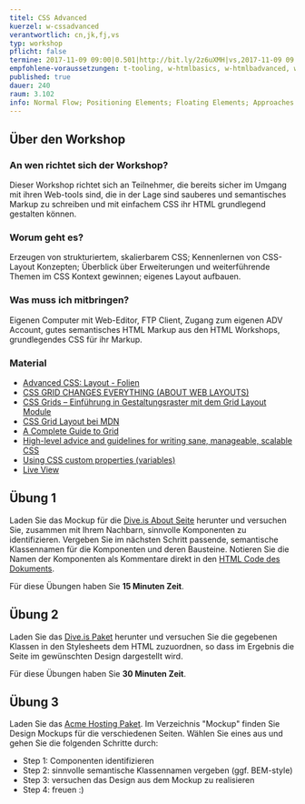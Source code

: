 ```yaml
---
titel: CSS Advanced
kuerzel: w-cssadvanced
verantwortlich: cn,jk,fj,vs
typ: workshop
pflicht: false
termine: 2017-11-09 09:00|0.501|http://bit.ly/2z6uXMH|vs,2017-11-09 09:00|0.502|http://bit.ly/2h4WZkP|cn,2017-11-09 14:00|3.217|http://bit.ly/2inVVVH|cn
empfohlene-voraussetzungen: t-tooling, w-htmlbasics, w-htmlbadvanced, w-cssbasics
published: true
dauer: 240
raum: 3.102
info: Normal Flow; Positioning Elements; Floating Elements; Approaches to CSS Layouts; Constructing Multicolumn Layouts with CSS Grids; Best Practices; Structured CSS; Responsive Design (outlook);  CSS Frameworks, Preprocessors and CSS Variables (outlook)
---
```


## Über den Workshop

### An wen richtet sich der Workshop?
Dieser Workshop richtet sich an Teilnehmer, die bereits sicher im Umgang mit ihren Web-tools sind, die in der Lage sind sauberes und semantisches Markup zu schreiben und mit einfachem CSS ihr HTML grundlegend gestalten können.

### Worum geht es?
Erzeugen von strukturiertem, skalierbarem CSS; Kennenlernen von CSS-Layout Konzepten; Überblick über Erweiterungen und weiterführende Themen im CSS Kontext gewinnen; eigenes Layout aufbauen. 

### Was muss ich mitbringen?
Eigenen Computer mit Web-Editor, FTP Client, Zugang zum eigenen ADV Account, gutes semantisches HTML Markup aus den HTML Workshops, grundlegendes CSS für ihr Markup.

### Material
- [Advanced CSS: Layout - Folien](../../download/Chapter07-AdvancedCSSLayout.pdf)
- [CSS GRID CHANGES EVERYTHING (ABOUT WEB LAYOUTS)](https://mor10.com/wceu2017/)
- [CSS Grids – Einführung in Gestaltungsraster mit dem Grid Layout Module](https://blog.kulturbanause.de/2013/12/css-grid-layout-module/)
- [CSS Grid Layout bei MDN](https://developer.mozilla.org/en-US/docs/Web/CSS/CSS_Grid_Layout)
- [A Complete Guide to Grid](https://css-tricks.com/snippets/css/complete-guide-grid/)
- [High-level advice and guidelines for writing sane, manageable, scalable CSS](https://cssguidelin.es/)
- [Using CSS custom properties (variables)](https://developer.mozilla.org/en-US/docs/Web/CSS/Using_CSS_variables)
- [Live View](http://christiannoss.de/playground/wba2017/dive-blank-live/)

## Übung 1
Laden Sie das Mockup für die [Dive.is About Seite](../../download/css-advanced-material/dive-blank/mockups/dive-is-about-us.png) herunter und versuchen Sie, zusammen mit Ihrem Nachbarn, sinnvolle Komponenten zu identifizieren. Vergeben Sie im nächsten Schritt passende, semantische Klassennamen für die Komponenten und deren Bausteine. Notieren Sie die Namen der Komponenten als Kommentare direkt in den [HTML Code des Dokuments](../../download/css-advanced-material/dive-blank/index.html). 

Für diese Übungen haben Sie **15 Minuten Zeit**.

## Übung 2
Laden Sie das [Dive.is Paket](../../download/css-advanced-material/dive-blank.zip) herunter und versuchen Sie die gegebenen Klassen in den Stylesheets dem HTML zuzuordnen, so dass im Ergebnis die Seite im gewünschten Design dargestellt wird.

Für diese Übungen haben Sie **30 Minuten Zeit**.

## Übung 3
Laden Sie das [Acme Hosting Paket](../../download/css-advanced-material/acme-hosting.zip). Im Verzeichnis "Mockup" finden Sie Design Mockups für die verschiedenen Seiten. Wählen Sie eines aus und gehen Sie die folgenden Schritte durch:

- Step 1: Componenten identifizieren 
- Step 2: sinnvolle semantische Klassennamen vergeben (ggf. BEM-style)
- Step 3: versuchen das Design aus dem Mockup zu realisieren
- Step 4: freuen :)
